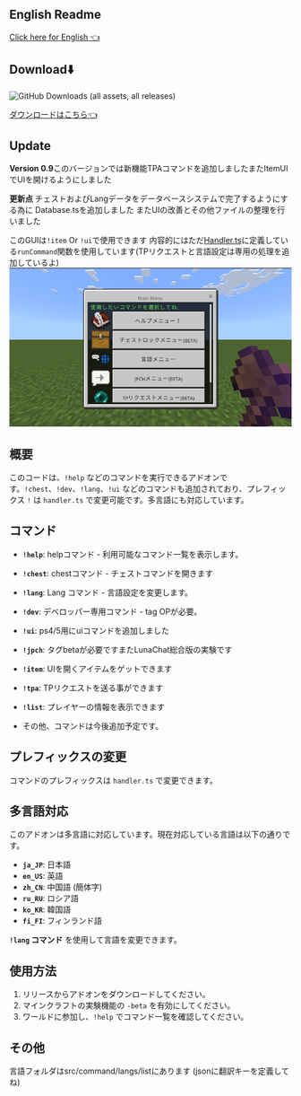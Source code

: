 
## English Readme

[Click here for English 👈](EN_README.md)

## Download⬇️
![GitHub Downloads (all assets, all releases)](https://img.shields.io/github/downloads/gamelist1990/ChestLockAddon/total?style=flat-square&logo=https%3A%2F%2Fgithub.com%2Fgamelist1990%2FChestLockAddon%2Fblob%2Fmain%2FAllAddon%2Fpack_icon.png%3Fraw%3Dtrue)

[ダウンロードはこちら👈](https://github.com/gamelist1990/ChestLockAddon/releases)

## Update

**Version 0.9**このバージョンでは新機能TPAコマンドを追加しましたまたItemUIでUIを開けるようにしました

**更新点**
チェストおよびLangデータをデータベースシステムで完了するようにする為に
Database.tsを追加しました
またUIの改善とその他ファイルの整理を行いました


このGUIは`!item` Or `!ui`で使用できます 内容的にはただ[Handler.ts](devFolder/src/Modules/Handler.ts)に定義している`runCommand`関数を使用しています(TPリクエストと言語設定は専用の処理を追加しているよ)
![alt text](image/image.png)


## 概要

このコードは、`!help` などのコマンドを実行できるアドオンです。`!chest`、`!dev`、`!lang`、`!ui` などのコマンドも追加されており、プレフィックス `!` は `handler.ts` で変更可能です。多言語にも対応しています。

## コマンド

* **`!help`**:  helpコマンド - 利用可能なコマンド一覧を表示します。
* **`!chest`**:  chestコマンド - チェストコマンドを開きます
* **`!lang`**:  Lang コマンド - 言語設定を変更します。
* **`!dev`**:  デベロッパー専用コマンド -  tag OPが必要。
* **`!ui`**:  ps4/5用にuiコマンドを追加しました
* **`!jpch`**: タグbetaが必要ですまたLunaChat総合版の実験です
* **`!item`**: UIを開くアイテムをゲットできます
* **`!tpa`**: TPリクエストを送る事ができます
* **`!list`**: プレイヤーの情報を表示できます



* その他、コマンドは今後追加予定です。

## プレフィックスの変更

コマンドのプレフィックスは `handler.ts` で変更できます。

## 多言語対応

このアドオンは多言語に対応しています。現在対応している言語は以下の通りです。

* **`ja_JP`**: 日本語
* **`en_US`**: 英語
* **`zh_CN`**: 中国語 (簡体字)
* **`ru_RU`**: ロシア語
* **`ko_KR`**: 韓国語
* **`fi_FI`**: フィンランド語

**`!lang` コマンド** を使用して言語を変更できます。

## 使用方法

1. リリースからアドオンをダウンロードしてください。
2. マインクラフトの実験機能の `-beta` を有効にしてください。
3. ワールドに参加し、`!help` でコマンド一覧を確認してください。

## その他

言語フォルダはsrc/command/langs/listにあります
(jsonに翻訳キーを定義してね)
